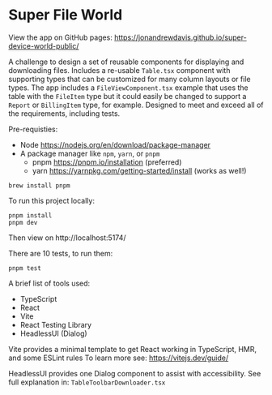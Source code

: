 # Super File World

View the app on GitHub pages: https://jonandrewdavis.github.io/super-device-world-public/

A challenge to design a set of reusable components for displaying and downloading files. Includes a re-usable `Table.tsx` component with supporting types that can be customized for many column layouts or file types. The app includes a `FileViewComponent.tsx` example that uses the table with the `FileItem` type but it could easily be changed to support a `Report` or `BillingItem` type, for example. Designed to meet and exceed all of the requirements, including tests.

Pre-requisties:

- Node https://nodejs.org/en/download/package-manager
- A package manager like `npm`, `yarn`, or `pnpm`
  - pnpm https://pnpm.io/installation (preferred)
  - yarn https://yarnpkg.com/getting-started/install (works as well!)

```
brew install pnpm
```

To run this project locally:

```
pnpm install
pnpm dev
```

Then view on http://localhost:5174/

There are 10 tests, to run them:

```
pnpm test
```

A brief list of tools used:

- TypeScript
- React
- Vite
- React Testing Library
- HeadlessUI (Dialog)

Vite provides a minimal template to get React working in TypeScript, HMR, and some ESLint rules To learn more see: https://vitejs.dev/guide/

HeadlessUI provides one Dialog component to assist with accessibility. See full explanation in: `TableToolbarDownloader.tsx`
